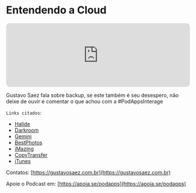 # Entendendo a Cloud

<iframe allow="autoplay *; encrypted-media *; fullscreen *; clipboard-write" frameborder="0" height="175" style="width:100%;max-width:660px;overflow:hidden;border-radius:10px;" sandbox="allow-forms allow-popups allow-same-origin allow-scripts allow-storage-access-by-user-activation allow-top-navigation-by-user-activation" src="https://embed.podcasts.apple.com/us/podcast/podapps/id1434188907?i=1000418689909&theme=auto"></iframe>

Gustavo Saez fala sobre backup, se este também é seu desespero, não deixe de ouvir e comentar o que achou com a #PodAppsInterage

```Links citados```:
- [Halide](apple.co/2qb0Z3Z)
- [Darkroom](apple.co/2OLsiAu)
- [Gemini](apple.co/2D57wpi)
- [BestPhotos](apple.co/2yyvUfe)
- [iMazing](imazing.com)
- [CopyTransfer](www.copytrans.net/)
- [iTunes](www.apple.com/itunes/)

Contatos: [https://gustavosaez.com.br](https://gustavosaez.com.br)

Apoie o Podcast em: [https://apoia.se/podapps](https://apoia.se/podapps)
